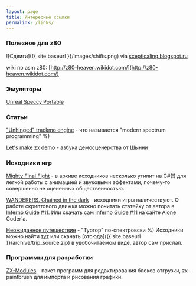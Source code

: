 ```yaml
---
layout: page
title: Интересные ссылки
permalink: /links/
---
```

### Полезное для z80

![Сдвиги]({{ site.baseurl }}/images/shifts.png)
via [scepticalinq.blogspot.ru](http://scepticalinq.blogspot.ru/2018/05/blog-post_12.html)

wiki по asm z80: [http://z80-heaven.wikidot.com/](http://z80-heaven.wikidot.com/)

### Эмуляторы

[Unreal Speccy Portable](https://bitbucket.org/djdron/unrealspeccyp/wiki/Home)

### Статьи

["Unhinged" trackmo engine](http://hype.retroscene.org/blog/dev/275.html) - что называется "modern spectrum programming" %)

[Let's make zx demo](http://zx-pk.ru/threads/28599-let-s-make-zx-demo.html) - азбука демосценерства от Шынни

### Исходники игр

[Mighty Final Fight](http://idpixel.ru/games/mightyfinalfight/) - в архиве исходников несколько утилит на C#(!) для
легкой работы с анимацией и звуковыми эффектами, почему-то совершенно не оцененных общественностью.

[WANDERERS. Chained in the dark](http://samstyle.narod.ru/zxgams.html) - исходники игры наличествуют. О работе
скриптового движка можно почитать статейку от автора в [Inferno Guide #11](http://zxpress.ru/article.php?id=18229).
Или скачать сам [Inferno Guide #11](http://alonecoder.nedopc.com/zx/books/index.html) на сайте Alone Coder'а.

[Неожиданное путешествие](http://zx-pk.ru/threads/28310-quot-neozhidannoe-puteshestvie-quot-moya-igra-dlya-vas.html) - "Тургор" по-спектровски %)  Исходники можно найти [тут](http://zx-pk.ru/threads/28325-iskhodniki-quot-neozhidannogo-puteshestviya-quot.html) или скачать [отсюда]({{ site.baseurl }}/archive/trip_source.zip)
в удобочитаемом виде, автор сам прислал.

### Программы для разработки

[ZX-Modules](http://zx-modules.de/) - пакет программ для редактирования блоков отгрузки,
zx-paintbrush для импорта и рисования графики.
